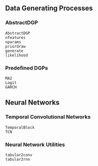 ## Data Generating Processes

### AbstractDGP
```@docs
AbstractDGP
nfeatures
nparams
priordraw
generate
likelihood
```

### Predefined DGPs
```@docs
MA2
Logit
GARCH
```

## Neural Networks

### Temporal Convolutional Networks
```@docs
TemporalBlock
TCN
```

### Neural Network Utilities
```@docs
tabular2conv
tabular2rnn
```